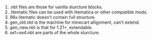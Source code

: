 1. .nbt files are those for vanilla sturcture blocks.  
2. .litematic files can be used with litematica or other compatible mods.  
3. 96x.litematic doesn't contain full structure.  
4. gen_old.nbt is the machine for minecart allignment, can't extend.  
5. gen_new.nbt is that for 1.21+, extendable.  
6. se1~se4.nbt are parts of the whole sturcture.  